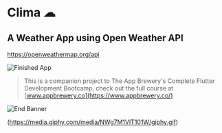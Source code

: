 # Clima ☁


## A Weather App using Open Weather API
https://openweathermap.org/api

![Finished App](https://github.com/londonappbrewery/Images/blob/master/clima-demo.gif)

>This is a companion project to The App Brewery's Complete Flutter Development Bootcamp, check out the full course at [www.appbrewery.co](https://www.appbrewery.co/)

![End Banner](https://github.com/londonappbrewery/Images/blob/master/readme-end-banner.png)

(https://media.giphy.com/media/NWg7M1VlT101W/giphy.gif)
